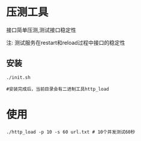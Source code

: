 # 压测工具

接口简单压测,测试接口稳定性

注: 测试服务在restart和reload过程中接口的稳定性

## 安装

```
./init.sh

#安装完成后，当前目录会有二进制工具http_load
```

# 使用

```
./http_load -p 10 -s 60 url.txt # 10个并发测试60秒
```

